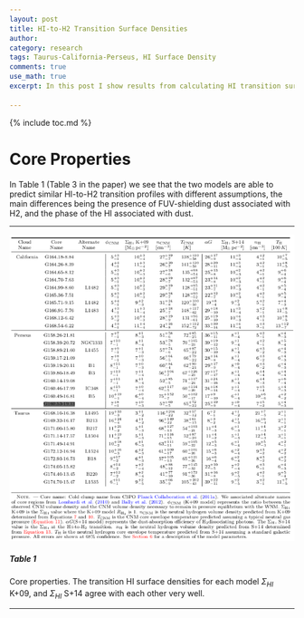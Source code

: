 ```yaml
---
layout: post
title: HI-to-H2 Transition Surface Densities
author:
category: research
tags: Taurus-California-Perseus, HI Surface Density
comments: true
use_math: true
excerpt: In this post I show results from calculating HI transition surface densities.

---
```


{% include toc.md %}

# Core Properties

In Table 1 (Table 3 in the paper) we see that the  two models are able to
predict similar HI-to-H2 transition profiles with different assumptions, the
main differences being the presence of FUV-shielding dust associated with H2,
and the phase of the HI associated with dust.

***

<div class="image-4of4-width">
  <img src="/images/2016-03-08/core_properties.png"/>
</div>

##### Table 1

Core properties. The transition HI surface densities for each model
$\Sigma_{HI}$ K+09, and $\Sigma_{HI}$ S+14 agree with each other very well.

***

